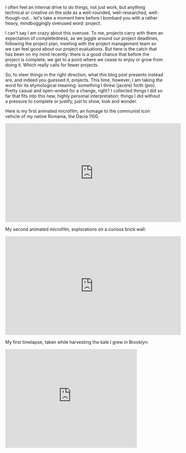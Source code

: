 I often feel an internal drive to do things, not just work, but anything technical or creative on the side as a well-rounded, well-researched, well-though-out... let's take a moment here before I bombard you with a rather heavy, mindboggingly overused word: project.

I can't say I am crazy about this overuse. To me, projects carry with them an expectation of completedness, as we juggle around our project deadlines, following the project plan, meeting with the project management team so we can feel good about our project evaluations. But here is the catch that has been on my mind recently: there is a good chance that before the project is complete, we get to a point where we cease to enjoy or grow from doing it. Which really calls for fewer projects.

So, to steer things in the right direction, what this blog post presents instead are, and indeed you guessed it, projects. This time, however, I am taking the word for its etymological meaning: something I threw (jacere) forth (pro). Pretty casual and open-ended for a change, right? I collected things I did so far that fits into this new, highly personal interpretation: things I did without a pressure to complete or justify, just to show, look and wonder.

Here is my first animated microfilm, an homage to the communist icon vehicle of my native Romania, the Dacia 1100.

<iframe width="560" height="315" src="https://www.youtube.com/embed/MAYWsyDcAPQ" frameborder="0" allowfullscreen></iframe>

My second animated microfilm, explorations on a curious brick wall:

<iframe width="560" height="315" src="https://www.youtube.com/embed/mwExBCCFdZw" frameborder="0" allowfullscreen></iframe>

My first timelapse, taken while harvesting the kale I grew in Brooklyn:

<iframe width="420" height="315" src="https://www.youtube.com/embed/UxzlAk2AgGk" frameborder="0" allowfullscreen></iframe>
